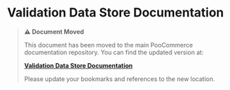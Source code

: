 # Validation Data Store Documentation

> **⚠️ Document Moved**
> 
> This document has been moved to the main PooCommerce documentation repository. You can find the updated version at:
> 
> **[Validation Data Store Documentation](https://github.com/poocommerce/poocommerce/tree/trunk/docs/block-development/reference/data-store/validation.md)**
> 
> Please update your bookmarks and references to the new location.

